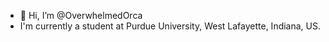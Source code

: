 - 👋 Hi, I’m @OverwhelmedOrca
-  I'm currently a student at Purdue University, West Lafayette, Indiana, US.
